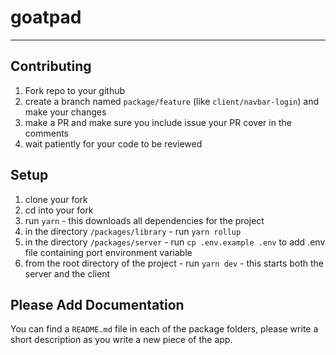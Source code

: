 # goatpad

---

## Contributing

1. Fork repo to your github
2. create a branch named `package/feature` (like `client/navbar-login`) and make your changes
3. make a PR and make sure you include issue your PR cover in the comments
4. wait patiently for your code to be reviewed

## Setup

1. clone your fork
2. cd into your fork
4. run `yarn` - this downloads all dependencies for the project
5. in the directory `/packages/library` - run `yarn rollup`
6. in the directory `/packages/server` - run `cp .env.example .env` to add .env file containing port environment variable
7. from the root directory of the project - run `yarn dev` - this starts both the server and the client

## Please Add Documentation

You can find a `README.md` file in each of the package folders, please write a short description as you write a new piece of the app.

